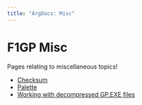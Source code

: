 ```yaml
---
title: "ArgDocs: Misc"
---
```


# F1GP Misc

Pages relating to miscellaneous topics!

- [Checksum](/argdocs/misc/checksum/)
- [Palette](/argdocs/misc/palette/)
- [Working with decompressed GP.EXE files](/argdocs/misc/decompressed-exe/)

<!-- TODO: driver performance -->
<!-- TODO: lap times -->
